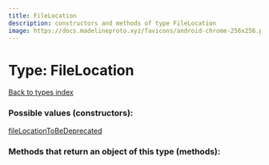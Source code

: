 ```yaml
---
title: FileLocation
description: constructors and methods of type FileLocation
image: https://docs.madelineproto.xyz/favicons/android-chrome-256x256.png
---
```

# Type: FileLocation  
[Back to types index](index.md)



### Possible values (constructors):

[fileLocationToBeDeprecated](../constructors/fileLocationToBeDeprecated.md)  



### Methods that return an object of this type (methods):



